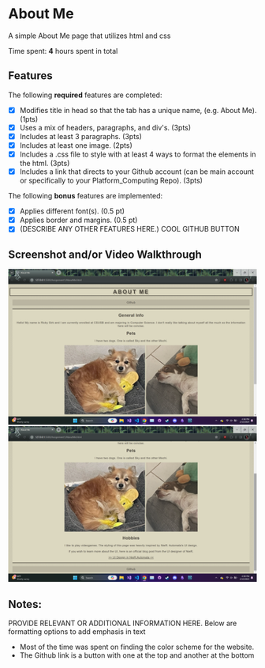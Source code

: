 # About Me

A simple About Me page that utilizes html and css

Time spent: **4** hours spent in total

## Features

The following **required** features are completed:

- [x] Modifies title in head so that the tab has a unique name, (e.g. About Me). (1pts)
- [x] Uses a mix of headers, paragraphs, and div's. (3pts)
- [x] Includes at least 3 paragraphs. (3pts)
- [x] Includes at least one image. (2pts)
- [x] Includes a .css file to style with at least 4 ways to format the elements in the html. (3pts)
- [x] Includes a link that directs to your Github account (can be main account or specifically to your Platform_Computing Repo). (3pts)

The following **bonus** features are implemented:

- [x] Applies different font(s). (0.5 pt)
- [x] Applies border and margins. (0.5 pt)
- [x] (DESCRIBE ANY OTHER FEATURES HERE.) COOL GITHUB BUTTON

## Screenshot and/or Video Walkthrough

<img src="img/demo1.png" title="Image of website (1)" width="" alt="Image of website (1)">
<img src="img/demo2.png" title="Image of website (2)" width="" alt="Image of website (2)">

## Notes:
PROVIDE RELEVANT OR ADDITIONAL INFORMATION HERE. Below are formatting options to add emphasis in text
<ul>
  <li>Most of the time was spent on finding the color scheme for the website.</li>
  <li>The Github link is a button with one at the top and another at the bottom</li>
</ul>
